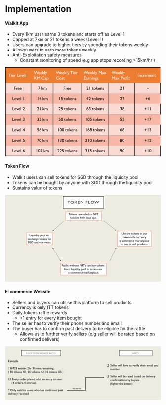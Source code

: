 # Implementation

#### WalkIt App

* Every 1km user earns 3 tokens and starts off as Level 1
* Capped at 7km or 21 tokens a week (Level 1)
* Users can upgrade to higher tiers by spending their tokens weekly
* Allows users to earn more tokens weekly
* Anti-Exploitation safety measures
  * Constant monitoring of speed (e.g app stops recording >15km/hr )

![](.gitbook/assets/image.png)

#### Token Flow

* WalkIt users can sell tokens for SGD through the liquidity pool
* Tokens can be bought by anyone with SGD through the liquidity pool
* Sustains value of tokens&#x20;

![](<.gitbook/assets/image (2).png>)

#### E-commerce Website

* Sellers and buyers can utilise this platform to sell products
* Currency is only ITT tokens
* Daily tokens raffle rewards&#x20;
  * \+1 entry for every item bought
* The seller has to verify their phone number and email
* The buyer has to confirm past delivery to be eligible for the raffle
  * Allows us to further verify sellers (e.g seller will be rated based on confirmed delivers)

![](<.gitbook/assets/image (1).png>)
